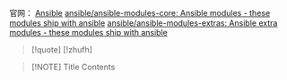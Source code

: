 官网：
[Ansible](https://github.com/ansible)
[ansible/ansible-modules-core: Ansible modules - these modules ship with ansible](https://github.com/ansible/ansible-modules-core?tab=readme-ov-file)
[ansible/ansible-modules-extras: Ansible extra modules - these modules ship with ansible](https://github.com/ansible/ansible-modules-extras)

> [!quote]
> [!zhufh]
> 
> 





> [!NOTE] Title
> Contents
